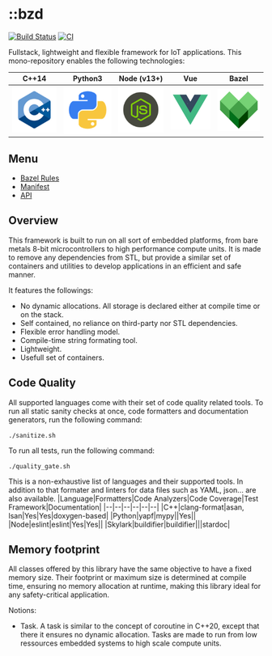 # ::bzd

[![Build Status](https://travis-ci.org/blaizard/cpp-async.svg?branch=master)](https://travis-ci.org/blaizard/cpp-async)
[![CI](https://github.com/blaizard/cpp-async/workflows/CI/badge.svg)](https://github.com/blaizard/cpp-async/actions)

Fullstack, lightweight and flexible framework for IoT applications.
This mono-repository enables the following technologies:

|C++14                         |Python3                          |Node (v13+)                    |Vue                           |Bazel                           |
|:----------------------------:|:-------------------------------:|:-----------------------------:|:----------------------------:|:------------------------------:|
|![](./docs/assets/png/cpp.png)|![](./docs/assets/png/python.png)|![](./docs/assets/png/node.png)|![](./docs/assets/png/vue.png)|![](./docs/assets/png/bazel.png)|

## Menu

- [Bazel Rules](./docs/bazel_rules.md)
- [Manifest](./docs/manifest.md)
- [API](./docs/api/cc/index.md)

## Overview

This framework is built to run on all sort of embedded platforms, from bare metals 8-bit microcontrollers to high performance compute units.
It is made to remove any dependencies from STL, but provide a similar set of containers and utilities to develop applications in an
efficient and safe manner.

It features the followings:
- No dynamic allocations. All storage is declared either at compile time or on the stack.
- Self contained, no reliance on third-party nor STL dependencies.
- Flexible error handling model.
- Compile-time string formating tool.
- Lightweight.
- Usefull set of containers.

## Code Quality

All supported languages come with their set of code quality related tools.
To run all static sanity checks at once, code formatters and documentation generators, run the following command:
```
./sanitize.sh
```
To run all tests, run the following command:
```
./quality_gate.sh
```

This is a non-exhaustive list of languages and their supported tools. In addition to that
formater and linters for data files such as YAML, json... are also available.
|Language|Formatters|Code Analyzers|Code Coverage|Test Framework|Documentation|
|--|--|--|--|--|--|
|C++|clang-format|asan, lsan|Yes|Yes|doxygen-based|
|Python|yapf|mypy||Yes||
|Node|eslint|eslint|Yes|Yes||
|Skylark|buildifier|buildifier|||stardoc|

## Memory footprint

All classes offered by this library have the same objective to have a fixed memory size. Their footprint or maximum size
is determined at compile time, ensuring no memory allocation at runtime, making this library ideal for any safety-critical application.

Notions:
- Task. A task is similar to the concept of coroutine in C++20, except that there it ensures no dynamic allocation. Tasks are made to run from low ressources embedded systems to high scale compute units.
